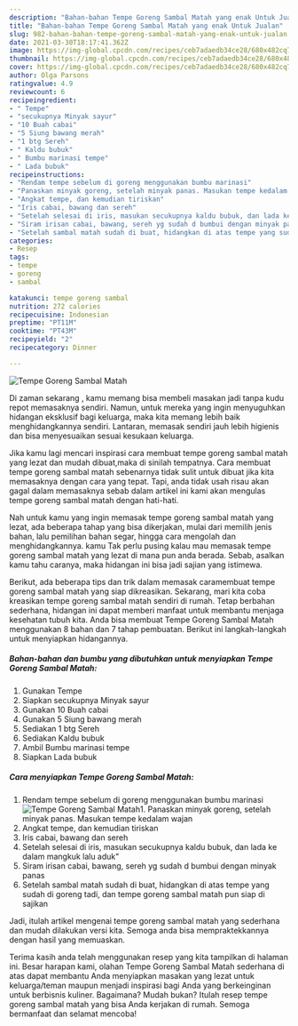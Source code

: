 ```yaml
---
description: "Bahan-bahan Tempe Goreng Sambal Matah yang enak Untuk Jualan"
title: "Bahan-bahan Tempe Goreng Sambal Matah yang enak Untuk Jualan"
slug: 982-bahan-bahan-tempe-goreng-sambal-matah-yang-enak-untuk-jualan
date: 2021-03-30T18:17:41.362Z
image: https://img-global.cpcdn.com/recipes/ceb7adaedb34ce28/680x482cq70/tempe-goreng-sambal-matah-foto-resep-utama.jpg
thumbnail: https://img-global.cpcdn.com/recipes/ceb7adaedb34ce28/680x482cq70/tempe-goreng-sambal-matah-foto-resep-utama.jpg
cover: https://img-global.cpcdn.com/recipes/ceb7adaedb34ce28/680x482cq70/tempe-goreng-sambal-matah-foto-resep-utama.jpg
author: Olga Parsons
ratingvalue: 4.9
reviewcount: 6
recipeingredient:
- " Tempe"
- "secukupnya Minyak sayur"
- "10 Buah cabai"
- "5 Siung bawang merah"
- "1 btg Sereh"
- " Kaldu bubuk"
- " Bumbu marinasi tempe"
- " Lada bubuk"
recipeinstructions:
- "Rendam tempe sebelum di goreng menggunakan bumbu marinasi"
- "Panaskan minyak goreng, setelah minyak panas. Masukan tempe kedalam wajan"
- "Angkat tempe, dan kemudian tiriskan"
- "Iris cabai, bawang dan sereh"
- "Setelah selesai di iris, masukan secukupnya kaldu bubuk, dan lada ke dalam mangkuk lalu aduk&#34;"
- "Siram irisan cabai, bawang, sereh yg sudah d bumbui dengan minyak panas"
- "Setelah sambal matah sudah di buat, hidangkan di atas tempe yang sudah di goreng tadi, dan tempe goreng sambal matah pun siap di sajikan"
categories:
- Resep
tags:
- tempe
- goreng
- sambal

katakunci: tempe goreng sambal 
nutrition: 272 calories
recipecuisine: Indonesian
preptime: "PT11M"
cooktime: "PT43M"
recipeyield: "2"
recipecategory: Dinner

---
```



![Tempe Goreng Sambal Matah](https://img-global.cpcdn.com/recipes/ceb7adaedb34ce28/680x482cq70/tempe-goreng-sambal-matah-foto-resep-utama.jpg)

Di zaman  sekarang , kamu memang bisa membeli masakan jadi tanpa kudu repot memasaknya sendiri. Namun, untuk mereka yang ingin menyuguhkan hidangan eksklusif bagi keluarga, maka kita memang lebih baik menghidangkannya sendiri. Lantaran, memasak sendiri jauh lebih higienis dan bisa menyesuaikan sesuai kesukaan keluarga.

Jika kamu lagi mencari inspirasi cara membuat tempe goreng sambal matah yang lezat dan mudah dibuat,maka di sinilah tempatnya. Cara membuat tempe goreng sambal matah  sebenarnya tidak sulit untuk dibuat jika kita memasaknya dengan cara yang tepat. Tapi, anda tidak usah risau akan gagal dalam memasaknya 
sebab dalam artikel ini kami akan mengulas tempe goreng sambal matah dengan hati-hati.  



Nah untuk kamu yang ingin memasak tempe goreng sambal matah yang lezat, ada beberapa tahap yang bisa dikerjakan, mulai dari memilih jenis bahan, lalu pemilihan bahan segar, hingga cara mengolah dan menghidangkannya. kamu Tak perlu pusing kalau mau memasak tempe goreng sambal matah yang lezat di mana pun anda berada. Sebab, asalkan kamu  tahu caranya, maka hidangan ini bisa jadi sajian yang istimewa.

Berikut, ada beberapa tips dan trik dalam memasak caramembuat tempe goreng sambal matah yang siap dikreasikan. Sekarang, mari kita coba kreasikan tempe goreng sambal matah sendiri di rumah. Tetap berbahan sederhana, hidangan ini dapat memberi manfaat untuk membantu menjaga kesehatan tubuh kita. Anda bisa membuat Tempe Goreng Sambal Matah menggunakan 8 bahan dan 7 tahap pembuatan. Berikut ini langkah-langkah untuk menyiapkan hidangannya.

<!--inarticleads1-->

##### Bahan-bahan dan bumbu yang dibutuhkan untuk menyiapkan Tempe Goreng Sambal Matah:

1. Gunakan  Tempe
1. Siapkan secukupnya Minyak sayur
1. Gunakan 10 Buah cabai
1. Gunakan 5 Siung bawang merah
1. Sediakan 1 btg Sereh
1. Sediakan  Kaldu bubuk
1. Ambil  Bumbu marinasi tempe
1. Siapkan  Lada bubuk




<!--inarticleads2-->

##### Cara menyiapkan Tempe Goreng Sambal Matah:

1. Rendam tempe sebelum di goreng menggunakan bumbu marinasi
<img src="https://img-global.cpcdn.com/steps/3b5429d8ccbe1883/160x128cq70/tempe-goreng-sambal-matah-langkah-memasak-1-foto.jpg" alt="Tempe Goreng Sambal Matah">1. Panaskan minyak goreng, setelah minyak panas. Masukan tempe kedalam wajan
1. Angkat tempe, dan kemudian tiriskan
1. Iris cabai, bawang dan sereh
1. Setelah selesai di iris, masukan secukupnya kaldu bubuk, dan lada ke dalam mangkuk lalu aduk&#34;
1. Siram irisan cabai, bawang, sereh yg sudah d bumbui dengan minyak panas
1. Setelah sambal matah sudah di buat, hidangkan di atas tempe yang sudah di goreng tadi, dan tempe goreng sambal matah pun siap di sajikan




Jadi, itulah artikel mengenai  tempe goreng sambal matah  yang sederhana dan mudah dilakukan versi kita. Semoga anda bisa mempraktekkannya dengan hasil yang memuaskan. 

Terima kasih anda telah menggunakan resep yang kita tampilkan di halaman ini. Besar harapan kami, olahan  Tempe Goreng Sambal Matah sederhana di atas dapat membantu Anda menyiapkan masakan yang lezat untuk keluarga/teman maupun menjadi inspirasi bagi Anda yang berkeinginan untuk berbisnis kuliner. Bagaimana? Mudah bukan? Itulah resep tempe goreng sambal matah yang bisa Anda kerjakan di rumah. Semoga bermanfaat dan selamat mencoba!

